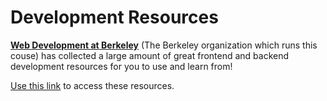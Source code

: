 # Development Resources

[**Web Development at Berkeley**](https://webatberkeley.org/) (The Berkeley organization which runs this couse) has collected a large amount of great frontend and backend development resources for you to use and learn from!

[Use this link](https://webatberkeley.notion.site/WDB-Dev-Design-Resources-b6d91c1b96834a8d8c86614e3c70bd74) to access these resources.
